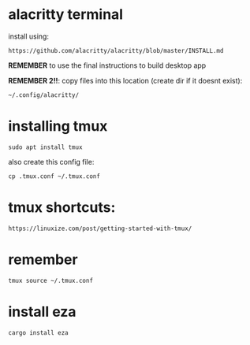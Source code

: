 # alacritty terminal

install using:

	https://github.com/alacritty/alacritty/blob/master/INSTALL.md

**REMEMBER** to use the final instructions to build desktop app

**REMEMBER 2!!**: copy files into this location (create dir if it doesnt exist):

	~/.config/alacritty/

# installing tmux

	sudo apt install tmux

also create this config file:

	cp .tmux.conf ~/.tmux.conf

# tmux shortcuts:

	https://linuxize.com/post/getting-started-with-tmux/

# remember

	tmux source ~/.tmux.conf

# install eza

    cargo install eza
